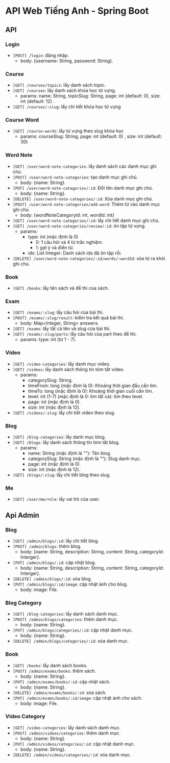 # API Web Tiếng Anh - Spring Boot

## API

### Login
- `[POST] /login`: đăng nhập.
  - body: {username: String, password: String}.

### Course
- `[GET] /courses/topics`: lấy danh sách topic.
- `[GET] /courses`: lấy danh sách khóa học từ vựng.
  - params: name: String, topicSlug: String, page: int (default: 0), size: int (default: 12) .
- `[GET] /courses/:slug`: lấy chi tiết khóa học từ vựng

### Course Word
- `[GET] /course-words`: lấy từ vựng theo slug khóa học
  - params: courseSlug: String, page: int (default: 0) , size: int (default: 30)

### Word Note
- `[GET] /user/word-note-categories`: lấy danh sách các danh mục ghi chú.
- `[POST] /user/word-note-categories`: tạo danh mục ghi chú.
  - body: {name: String}.
- `[PUT] /user/word-note-categories/:id`: Đổi tên danh mục ghi chú.
  - body: {name: String}.
- `[DELETE] /user/word-note-categories/:id`: Xóa danh mục ghi chú.
- `[POST] /user/word-note-categories/add-word`: Thêm từ vào danh mục ghi chú.
  - body: {wordNoteCategoryId: int, wordId: int}
- `[GET] /user/word-note-categories/:id`: lấy chi tiết danh mục ghi chú.
- `[GET] /user/word-note-categories/review/:id`: ôn tập từ vựng.
  - params:
  	- type: int (mặc định là 0)
  		- 0: 1 câu hỏi và 4 từ trắc nghiệm.
  		- 1: gợi ý và điền từ.
  	- ids: List Integer: Danh sách ids đã ôn tập rồi.
- `[DELETE] /user/word-note-categories/:id/words/:wordId`: xóa từ ra khỏi ghi chú.

### Book
- `[GET] /books`: lấy tên sách và đề thi của sách.

### Exam
- `[GET] /exams/:slug`: lấy câu hỏi của bài thi.
- `[POST] /exams/:slug/result`: kiểm tra kết quả bài thi.
  - body:  Map<Integer, String> answers.
- `[GET] /exams`: lấy tất cả tên và slug của bài thi.
- `[GET] /exams/:slug/parts`: lấy câu hỏi của part theo đề thi.
  - params: type: int (từ 1 - 7).

### Video
- `[GET] /video-categories`: lấy danh mục video.
- `[GET] /videos`: lấy danh sách thông tin tóm tắt video.
  - params: 
  	- categorySlug: String.
  	- timeFrom: long (mặc định là 0): Khoảng thời gian đầu cần tìm.
  	- timeTo: long (mặc định là 0): Khoảng thời gian cuối cần tìm.
  	- level: int (1-7) (mặc định là 0: tìm tất cả): tìm theo level.
  	- page: int (mặc định là 0).
  	- size: int (mặc định là 12).
- `[GET] /videos/:slug`: lấy chi tiết video theo slug.

### Blog
- `[GET] /blog-categories`: lấy danh mục blog.
- `[GET] /blogs`: lấy danh sách thông tin tóm tắt blog.
  - params: 
  	- name: String (mặc định là ""): Tên blog.
  	- categorySlug: String (mặc định là ""): Slug danh mục.
  	- page: int (mặc định là 0).
  	- size: int (mặc định là 12).
- `[GET] /blogs/:slug`: lấy chi tiết blog theo slug.

### Me
- `[GET] /user/me/role`: lấy vai trò của user.

## Api Admin

### Blog
- `[GET] /admin/blogs/:id`: lấy chi tiết blog.
- `[POST] /admin/blogs`: thêm blog.
  - body: {name: String, description: String, content: String, categoryId: Interger}.
- `[PUT] /admin/blogs/:id`: cập nhật blog.
  - body: {name: String, description: String, content: String, categoryId: Interger}.	
- `[DELETE] /admin/blogs/:id`: xóa blog.
- `[PUT] /admin/blogs/:id/image`: cập nhật ảnh cho blog.
  - body: image: File.

### Blog Category
- `[GET] /blog-categories`: lấy danh sách danh mục.
- `[POST] /admin/blogs/categories`: thêm danh mục.
  - body: {name: String}.
- `[PUT] /admin/blogs/categories/:id`: cập nhật danh mục.
  - body: {name: String}.
- `[DELETE] /admin/blogs/categories/:id`: xóa danh mục.

### Book
- `[GET] /books`: lấy danh sách books.
- `[POST] /admin/exams/books`: thêm sách.
  - body: {name: String}.
- `[PUT] /admin/exams/books/:id`: cập nhật sách.
  - body: {name: String}.
- `[DELETE] /admin/exams/books/:id`: xóa sách.
- `[PUT] /admin/exams/books/:id/image`: cập nhật ảnh cho sách.
  - body: image: File.

### Video Category
- `[GET] /video-categories`: lấy danh sách danh mục.
- `[POST] /admin/videos/categories`: thêm danh mục.
  - body: {name: String}.
- `[PUT] /admin/videos/categories/:id`: cập nhật danh mục.
  - body: {name: String}.
- `[DELETE] /admin/videos/categories/:id`: xóa danh mục.
